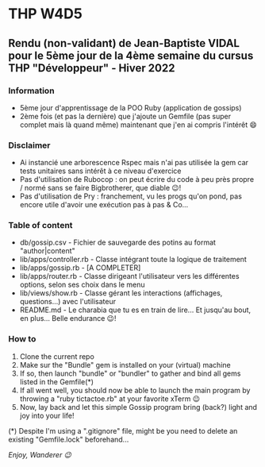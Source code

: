 # THP W4D5

## Rendu (non-validant) de Jean-Baptiste VIDAL pour le 5ème jour de la 4ème semaine du cursus THP "Développeur" - Hiver 2022

### Information
- 5ème jour d'apprentissage de la POO Ruby (application de gossips)
- 2ème fois (et pas la dernière) que j'ajoute un Gemfile (pas super complet mais là quand même) maintenant que j'en ai compris l'intérêt :smile:

### Disclaimer
- Ai instancié une arborescence Rspec mais n'ai pas utilisée la gem car tests unitaires sans intérêt à ce niveau d'exercice
- Pas d'utilisation de Rubocop : on peut écrire du code à peu près propre / normé sans se faire Bigbrotherer, que diable :wink:!
- Pas d'utilisation de Pry : franchement, vu les progs qu'on pond, pas encore utile d'avoir une exécution pas à pas & Co...
  
### Table of content
- db/gossip.csv - Fichier de sauvegarde des potins au format "author|content"
- lib/apps/controller.rb - Classe intégrant toute la logique de traitement
- lib/apps/gossip.rb - [A COMPLETER]
- lib/apps/router.rb - Classe dirigeant l'utilisateur vers les différentes options, selon ses choix dans le menu
- lib/views/show.rb - Classe gérant les interactions (affichages, questions...) avec l'utilisateur
- README.md - Le charabia que tu es en train de lire... Et jusqu'au bout, en plus... Belle endurance :wink:!  

### How to
1. Clone the current repo
2. Make sur the "Bundle" gem is installed on your (virtual) machine
3. If so, then launch "bundle" or "bundler" to gather and bind all gems listed in the Gemfile(*)
4. If all went well, you should now be able to launch the main program by throwing a "ruby tictactoe.rb" at your favorite xTerm :wink:
5. Now, lay back and let this simple Gossip program bring (back?) light and joy into your life!

(*) Despite I'm using a ".gitignore" file, might be you need to delete an existing "Gemfile.lock" beforehand...

_Enjoy, Wanderer :wink:_
